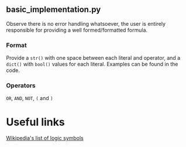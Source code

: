 ## basic_implementation.py
Observe there is no error handling whatsoever, the user is entirely responsible for providing a well formed/formatted formula.

### Format
Provide a `str()` with one space between each literal and operator, and a `dict()` with `bool()` values for each literal. 
Examples can be found in the code.

### Operators
`OR`, `AND`, `NOT`, `(` and `)`


# Useful links
[Wikipedia's list of logic symbols](https://en.wikipedia.org/wiki/List_of_logic_symbols)

